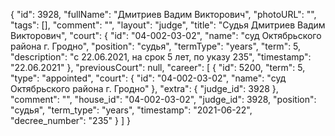 {
    "id": 3928,
    "fullName": "Дмитриев Вадим Викторович",
    "photoURL": "",
    "tags": [],
    "comment": "",
    "layout": "judge",
    "title": "Судья Дмитриев Вадим Викторович",
    "court": {
        "id": "04-002-03-02",
        "name": "суд Октябрьского района г. Гродно",
        "position": "судья",
        "termType": "years",
        "term": 5,
        "description": "c 22.06.2021, на срок 5 лет, по указу 235",
        "timestamp": "22.06.2021"
    },
    "previousCourt": null,
    "career": [
        {
            "id": 5200,
            "term": 5,
            "type": "appointed",
            "court": {
                "id": "04-002-03-02",
                "name": "суд Октябрьского района г. Гродно"
            },
            "extra": {
                "judge_id": 3928
            },
            "comment": "",
            "house_id": "04-002-03-02",
            "judge_id": 3928,
            "position": "судья",
            "term_type": "years",
            "timestamp": "2021-06-22",
            "decree_number": "235"
        }
    ]
}